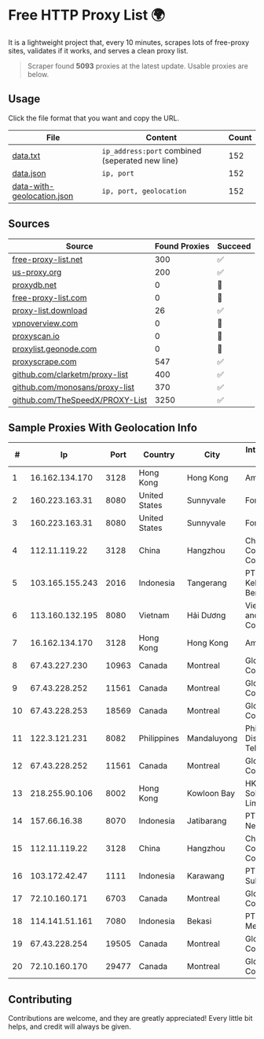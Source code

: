 
# Free HTTP Proxy List 🌍

It is a lightweight project that, every 10 minutes, scrapes lots of free-proxy sites, validates if it works, and serves a clean proxy list.


> Scraper found **5093** proxies at the latest update. Usable proxies are below.

## Usage

Click the file format that you want and copy the URL.


|File|Content|Count|
|----|-------|-----|
|[data.txt](https://raw.githubusercontent.com/themiralay/Proxy-List-World/master/data.txt)|`ip_address:port` combined (seperated new line)|152|
|[data.json](https://raw.githubusercontent.com/themiralay/Proxy-List-World/master/data.json)|`ip, port`|152|
|[data-with-geolocation.json](https://raw.githubusercontent.com/themiralay/Proxy-List-World/master/data-with-geolocation.json)|`ip, port, geolocation`|152|

## Sources

|Source|Found Proxies|Succeed|
|------|-------------|-------|
|[free-proxy-list.net](https://free-proxy-list.net)|300|✅|
|[us-proxy.org](https://www.us-proxy.org)|200|✅|
|[proxydb.net](http://proxydb.net)|0|🚫|
|[free-proxy-list.com](https://free-proxy-list.com/?page=&port=&type%5B%5D=http&type%5B%5D=https&up_time=0&search=Search)|0|🚫|
|[proxy-list.download](https://www.proxy-list.download/HTTP)|26|✅|
|[vpnoverview.com](https://vpnoverview.com/privacy/anonymous-browsing/free-proxy-servers)|0|🚫|
|[proxyscan.io](https://www.proxyscan.io)|0|🚫|
|[proxylist.geonode.com](https://proxylist.geonode.com/api/proxy-list?limit=300&page=1&sort_by=lastChecked&sort_type=desc&protocols=http,https)|0|🚫|
|[proxyscrape.com](https://api.proxyscrape.com/v2/?request=displayproxies&protocol=http&timeout=10000&country=all&ssl=all&anonymity=all)|547|✅|
|[github.com/clarketm/proxy-list](https://raw.githubusercontent.com/clarketm/proxy-list/master/proxy-list-raw.txt)|400|✅|
|[github.com/monosans/proxy-list](https://raw.githubusercontent.com/monosans/proxy-list/main/proxies/http.txt)|370|✅|
|[github.com/TheSpeedX/PROXY-List](https://raw.githubusercontent.com/TheSpeedX/PROXY-List/master/http.txt)|3250|✅|


## Sample Proxies With Geolocation Info

|#|Ip|Port|Country|City|Internet Service Provider|
|-|--|----|-------|----|-------------------------|
|1|16.162.134.170|3128|Hong Kong|Hong Kong|Amazon.com|
|2|160.223.163.31|8080|United States|Sunnyvale|Fortinet Inc.|
|3|160.223.163.31|8080|United States|Sunnyvale|Fortinet Inc.|
|4|112.11.119.22|3128|China|Hangzhou|China Mobile Communications Corporation|
|5|103.165.155.243|2016|Indonesia|Tangerang|PT Jaringan Keluarga Bersama|
|6|113.160.132.195|8080|Vietnam|Hải Dương|VietNam Post and Telecom Corporation|
|7|16.162.134.170|3128|Hong Kong|Hong Kong|Amazon.com|
|8|67.43.227.230|10963|Canada|Montreal|GloboTech Communications|
|9|67.43.228.252|11561|Canada|Montreal|GloboTech Communications|
|10|67.43.228.253|18569|Canada|Montreal|GloboTech Communications|
|11|122.3.121.231|8082|Philippines|Mandaluyong|Philippine Long Distance Telephone Co.|
|12|67.43.228.252|11561|Canada|Montreal|GloboTech Communications|
|13|218.255.90.106|8002|Hong Kong|Kowloon Bay|HKBN Enterprise Solutions HK Limited|
|14|157.66.16.38|8070|Indonesia|Jatibarang|PT Mitra Mandiri Network|
|15|112.11.119.22|3128|China|Hangzhou|China Mobile Communications Corporation|
|16|103.172.42.47|1111|Indonesia|Karawang|PT Media Solusi Sukses|
|17|72.10.160.171|6703|Canada|Montreal|GloboTech Communications|
|18|114.141.51.161|7080|Indonesia|Bekasi|PT Cyberplus Media Pratama|
|19|67.43.228.254|19505|Canada|Montreal|GloboTech Communications|
|20|72.10.160.170|29477|Canada|Montreal|GloboTech Communications|



## Contributing

Contributions are welcome, and they are greatly appreciated! Every
little bit helps, and credit will always be given.

